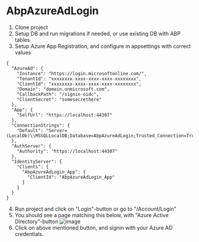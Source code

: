 # AbpAzureAdLogin

1. Clone project
2. Setup DB and run migrations if needed, or use existing DB with ABP tables
3. Setup Azure App Registration, and configure in appsettings with correct values
```
{
  "AzureAd": {
    "Instance": "https://login.microsoftonline.com/",
    "TenantId": "xxxxxxxx-xxxx-xxxx-xxxx-xxxxxxxx",
    "ClientId": "xxxxxxxx-xxxx-xxxx-xxxx-xxxxxxxx",
    "Domain": "domain.onmicrosoft.com",
    "CallbackPath": "/signin-oidc",
    "ClientSecret": "somesecrethere"
  },
  "App": {
    "SelfUrl": "https://localhost:44307"
  },
  "ConnectionStrings": {
    "Default": "Server=(LocalDb)\\MSSQLLocalDB;Database=AbpAzureAdLogin;Trusted_Connection=True;MultipleActiveResultSets=true"
  },
  "AuthServer": {
    "Authority": "https://localhost:44307"
  },
  "IdentityServer": {
    "Clients": {
      "AbpAzureAdLogin_App": {
        "ClientId": "AbpAzureAdLogin_App"
      }
    }
  }
}
```
4. Run project and click on "Login"-button or go to "/Account/Login"
5. You should see a page matching this below, with "Azure Active Directory"-button
![image](https://user-images.githubusercontent.com/265719/76947251-a27bd980-6905-11ea-8db2-8c8fed568406.png)
6. Click on above mentioned button, and signin with your Azure AD credentials.
